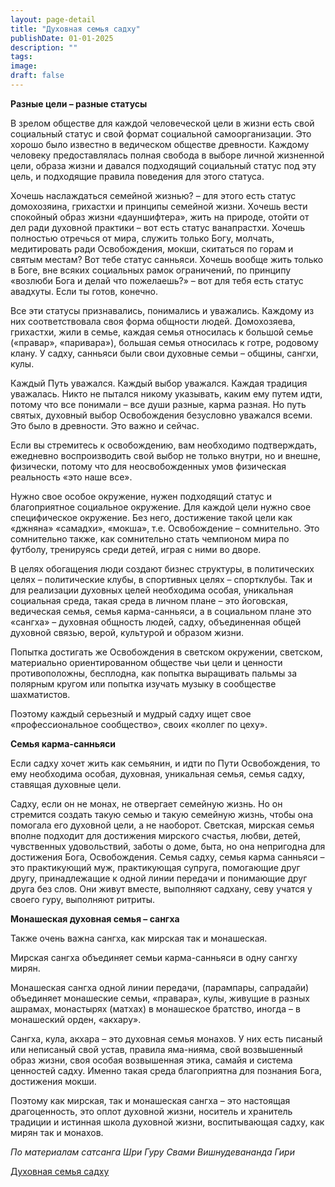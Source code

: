 ```yaml
---
layout: page-detail
title: "Духовная семья садху"
publishDate: 01-01-2025
description: ""
tags:
image:
draft: false
---
```


**Разные цели – разные статусы**

В зрелом обществе для каждой человеческой цели в жизни есть свой социальный статус и свой формат социальной самоорганизации. Это хорошо было известно в ведическом обществе древности. Каждому человеку предоставлялась полная свобода в выборе личной жизненной цели, образа жизни и давался подходящий социальный статус под эту цель, и подходящие правила поведения для этого статуса.

Хочешь наслаждаться семейной жизнью? – для этого есть статус домохозяина, грихастхи и принципы семейной жизни. Хочешь вести спокойный образ жизни «дауншифтера», жить на природе, отойти от дел ради духовной практики – вот есть статус ванапрастхи. Хочешь полностью отречься от мира, служить только Богу, молчать, медитировать ради Освобождения, мокши, скитаться по горам и святым местам? Вот тебе статус санньяси. Хочешь вообще жить только в Боге, вне всяких социальных рамок ограничений, по принципу «возлюби Бога и делай что пожелаешь?» – вот для тебя есть статус авадхуты. Если ты готов, конечно.

Все эти статусы признавались, понимались и уважались. Каждому из них соответствовала своя форма общности людей. Домохозяева, грихастхи, жили в семье, каждая семья относилась к большой семье («правар», «паривара»), большая семья относилась к готре, родовому клану. У садху, санньяси были свои духовные семьи – общины, сангхи, кулы.

Каждый Путь уважался. Каждый выбор уважался. Каждая традиция уважалась. Никто не пытался никому указывать, каким ему путем идти, потому что все понимали – все души разные, карма разная. Но путь святых, духовный выбор Освобождения безусловно уважался всеми. Это было в древности. Это важно и сейчас.

Если вы стремитесь к освобождению, вам необходимо подтверждать, ежедневно воспроизводить свой выбор не только внутри, но и внешне, физически, потому что для неосвобожденных умов физическая реальность «это наше все».

Нужно свое особое окружение, нужен подходящий статус и благоприятное социальное окружение. Для каждой цели нужно свое специфическое окружение. Без него, достижение такой цели как «джняна» «самадхи», «мокша», т.е. Освобождение – сомнительно. Это сомнительно также, как сомнительно стать чемпионом мира по футболу, тренируясь среди детей, играя с ними во дворе.

В целях обогащения люди создают бизнес структуры, в политических целях – политические клубы, в спортивных целях – спортклубы. Так и для реализации духовных целей необходима особая, уникальная социальная среда, такая среда в личном плане – это йоговская, ведическая семья, семья карма-санньяси, а в социальном плане это «сангха» – духовная общность людей, садху, объединенная общей духовной связью, верой, культурой и образом жизни.

Попытка достигать же Освобождения в светском окружении, светском, материально ориентированном обществе чьи цели и ценности противоположны, бесплодна, как попытка выращивать пальмы за полярным кругом или попытка изучать музыку в сообществе шахматистов.

Поэтому каждый серьезный и мудрый садху ищет свое «профессиональное сообщество», своих «коллег по цеху».

**Семья карма-санньяси**

Если садху хочет жить как семьянин, и идти по Пути Освобождения, то ему необходима особая, духовная, уникальная семья, семья садху, ставящая духовные цели.

Садху, если он не монах, не отвергает семейную жизнь. Но он стремится создать такую семью и такую семейную жизнь, чтобы она помогала его духовной цели, а не наоборот. Светская, мирская семья вполне подходит для достижения мирского счастья, любви, детей, чувственных удовольствий, заботы о доме, быта, но она непригодна для достижения Бога, Освобождения. Семья садху, семья карма санньяси – это практикующий муж, практикующая супруга, помогающие друг другу, принадлежащие к одной линии передачи и понимающие друг друга без слов. Они живут вместе, выполняют садхану, севу учатся у своего гуру, выполняют ритриты. 

**Монашеская духовная семья – сангха**

Также очень важна сангха, как мирская так и монашеская.

Мирская сангха объединяет семьи карма-санньяси в одну сангху мирян.

Монашеская сангха одной линии передачи, (парампары, сапрадайи) объединяет монашеские семьи, «правара», кулы, живущие в разных ашрамах, монастырях (матхах) в монашеское братство, иногда – в монашеский орден, «акхару».

Сангха, кула, акхара – это духовная семья монахов. У них есть писаный или неписаный свой устав, правила яма-нияма, свой возвышенный образ жизни, своя особая возвышенная этика, самайя и система ценностей садху. Именно такая среда благоприятна для познания Бога, достижения мокши.

Поэтому как мирская, так и монашеская сангха – это настоящая драгоценность, это оплот духовной жизни, носитель и хранитель традиции и истинная школа духовной жизни, воспитывающая садху, как мирян так и монахов.

_По материалам сатсанга Шри Гуру Свами Вишнудевананда Гири_

[Духовная семья садху](/binaries/file/news/f%5F3207.docx)

